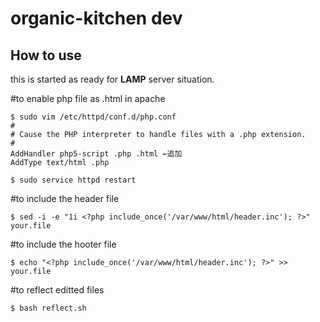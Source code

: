 # organic-kitchen dev
## How to use

this is started as ready for **LAMP** server situation.

#to enable php file as .html in apache
```
$ sudo vim /etc/httpd/conf.d/php.conf
#
# Cause the PHP interpreter to handle files with a .php extension.
#
AddHandler php5-script .php .html ←追加
AddType text/html .php

$ sudo service httpd restart
```

#to include the header file
```
$ sed -i -e "1i <?php include_once('/var/www/html/header.inc'); ?>" your.file
```


#to include the hooter file
```
$ echo "<?php include_once('/var/www/html/header.inc'); ?>" >> your.file
```

#to reflect editted files
```
$ bash reflect.sh
```
